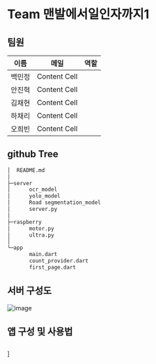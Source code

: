 # Team 맨발에서일인자까지1
## 팀원
| 이름 | 메일 |역할|
| ---- | ----- |------|
| 백민정 | Content Cell  |    |
| 안진혁 | Content Cell  |      |
| 김채현 | Content Cell  |      |
| 하채리 | Content Cell  |    |
| 오희빈 | Content Cell  |      |

## github Tree

```bash
│  README.md
│  
├─server
│      ocr_model
│      yolo_model
│      Road segmentation_model
│      server.py
│      
├─raspberry
│      motor.py
│      ultra.py
│
└─app
       main.dart
       count_provider.dart
       first_page.dart      
```

## 서버 구성도
![image](https://user-images.githubusercontent.com/109569066/193387203-a40715e7-c304-4977-a9f5-2686e74e9b16.png)

## 앱 구성 및 사용법

## 

]

